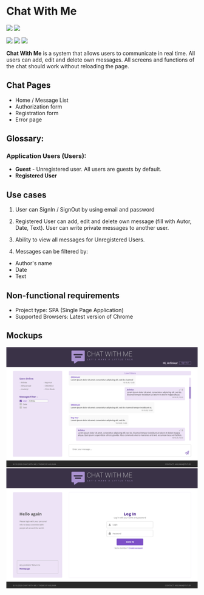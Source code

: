 # Chat With Me

![](https://img.shields.io/badge/progress-developing-green)
![](https://img.shields.io/badge/version-1.0-lightgrey)

![](https://img.shields.io/badge/html-HTML5-blueviolet)
![](https://img.shields.io/badge/css-CSS3-orange)
![](https://img.shields.io/badge/language-JavaScript-yellow)

**Chat With Me** is a system that allows users to communicate in real time. All users can add, edit and delete own messages. All screens and functions of the chat should work without reloading the page.

## Chat Pages
- Home / Message List
- Authorization form
- Registration form
- Error page

## Glossary:

### Application Users (Users):
 - **Guest** - Unregistered user. All users are guests by default.
 - **Registered User**



## Use cases

1. User can SignIn / SignOut by using email and password

2. Registered User can add, edit and delete own message (fill with Autor, Date, Text). User can write private messages to another user.

3. Ability to view all messages for Unregistered Users.

4. Messages can be filtered by: 
- Author's name
- Date
- Text

## Non-functional requirements
-   Project type: SPA (Single Page Application)
-   Supported Browsers: Latest version of Chrome

## Mockups

![Home Page](mookups/desktop/main.png)
![SignUp Page](mookups/desktop/signUp.png)
